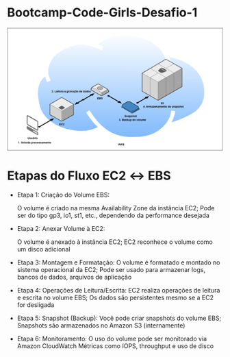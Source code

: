 # Bootcamp-Code-Girls-Desafio-1
![texto](images/fluxo-ec2-ebs.png)
# Etapas do Fluxo EC2 ↔ EBS
- Etapa 1: Criação do Volume EBS:
  
  O volume é criado na mesma Availability Zone da instância EC2;
  Pode ser do tipo gp3, io1, st1, etc., dependendo da performance desejada
- Etapa 2: Anexar Volume à EC2:
  
  O volume é anexado à instância EC2;
  EC2 reconhece o volume como um disco adicional
- Etapa 3: Montagem e Formatação:
  O volume é formatado e montado no sistema operacional da EC2;
  Pode ser usado para armazenar logs, bancos de dados, arquivos de aplicação
- Etapa 4: Operações de Leitura/Escrita:
  EC2 realiza operações de leitura e escrita no volume EBS;
  Os dados são persistentes mesmo se a EC2 for desligada
- Etapa 5: Snapshot (Backup):
  Você pode criar snapshots do volume EBS;
  Snapshots são armazenados no Amazon S3 (internamente)
- Etapa 6: Monitoramento:
  O uso do volume pode ser monitorado via Amazon CloudWatch
  Métricas como IOPS, throughput e uso de disco
